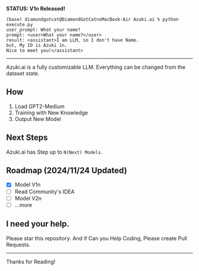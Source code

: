 **STATUS: V1n Released!**

```
(base) diamondgotcat@DiamondGotCatnoMacBook-Air Azuki.ai % python execute.py
user_prompt: What your name?
prompt: <user>What your name?</user>
result: <assistant>I am LLM, so I don't have Name.
but, My ID is Azuki 1n.
Nice to meet you!</assistant>
```
---

Azuki.ai is a fully customizable LLM.
Everything can be changed from the dataset state.

## How
1. Load GPT2-Medium
2. Training with New Knowledge
3. Output New Model

## Next Steps
Azuki.ai has Step up to `N(Next) Models`.

## Roadmap (2024/11/24 Updated)
- [x] Model V1n
- [ ] Read Community's IDEA
- [ ] Model V2n
- [ ] ...more

## I need your help.
Please star this repository.
And if Can you Help Coding, Please create Pull Requests.

---

Thanks for Reading!
